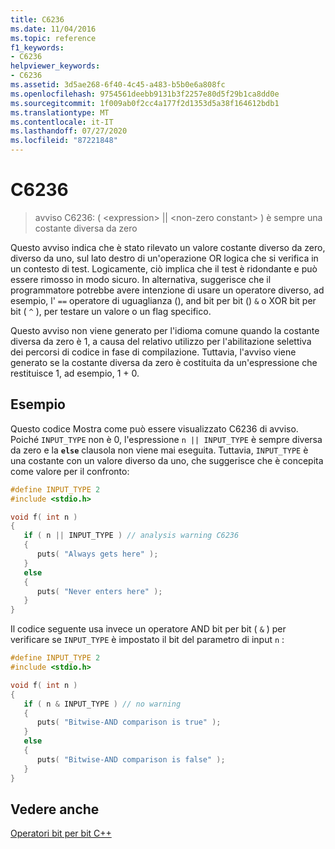 ```yaml
---
title: C6236
ms.date: 11/04/2016
ms.topic: reference
f1_keywords:
- C6236
helpviewer_keywords:
- C6236
ms.assetid: 3d5ae268-6f40-4c45-a483-b5b0e6a808fc
ms.openlocfilehash: 9754561deebb9131b3f2257e80d5f29b1ca8dd0e
ms.sourcegitcommit: 1f009ab0f2cc4a177f2d1353d5a38f164612bdb1
ms.translationtype: MT
ms.contentlocale: it-IT
ms.lasthandoff: 07/27/2020
ms.locfileid: "87221848"
---
```

# <a name="c6236"></a>C6236

> avviso C6236: ( \<expression> &#124;&#124; \<non-zero constant> ) è sempre una costante diversa da zero

Questo avviso indica che è stato rilevato un valore costante diverso da zero, diverso da uno, sul lato destro di un'operazione OR logica che si verifica in un contesto di test. Logicamente, ciò implica che il test è ridondante e può essere rimosso in modo sicuro. In alternativa, suggerisce che il programmatore potrebbe avere intenzione di usare un operatore diverso, ad esempio, l' `==` operatore di uguaglianza (), and bit per bit () `&` o XOR bit per bit ( `^` ), per testare un valore o un flag specifico.

Questo avviso non viene generato per l'idioma comune quando la costante diversa da zero è 1, a causa del relativo utilizzo per l'abilitazione selettiva dei percorsi di codice in fase di compilazione. Tuttavia, l'avviso viene generato se la costante diversa da zero è costituita da un'espressione che restituisce 1, ad esempio, 1 + 0.

## <a name="example"></a>Esempio

Questo codice Mostra come può essere visualizzato C6236 di avviso. Poiché `INPUT_TYPE` non è 0, l'espressione `n || INPUT_TYPE` è sempre diversa da zero e la **`else`** clausola non viene mai eseguita. Tuttavia, `INPUT_TYPE` è una costante con un valore diverso da uno, che suggerisce che è concepita come valore per il confronto:

```cpp
#define INPUT_TYPE 2
#include <stdio.h>

void f( int n )
{
   if ( n || INPUT_TYPE ) // analysis warning C6236
   {
      puts( "Always gets here" );
   }
   else
   {
      puts( "Never enters here" );
   }
}
```

Il codice seguente usa invece un operatore AND bit per bit ( `&` ) per verificare se `INPUT_TYPE` è impostato il bit del parametro di input `n` :

```cpp
#define INPUT_TYPE 2
#include <stdio.h>

void f( int n )
{
   if ( n & INPUT_TYPE ) // no warning
   {
      puts( "Bitwise-AND comparison is true" );
   }
   else
   {
      puts( "Bitwise-AND comparison is false" );
   }
}
```

## <a name="see-also"></a>Vedere anche

[Operatori bit per bit C++](https://www.microsoft.com/download/details.aspx?id=55979)
